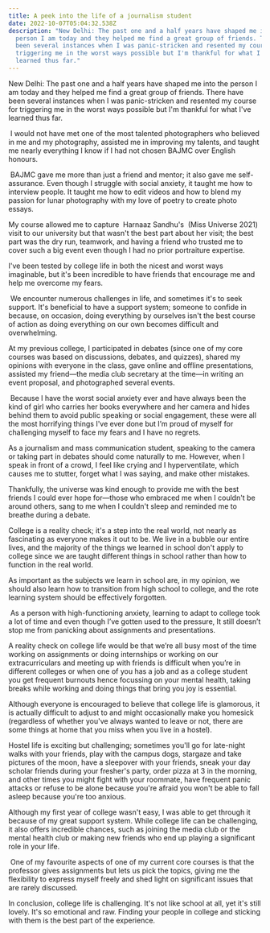 ```yaml
---
title: A peek into the life of a journalism student
date: 2022-10-07T05:04:32.538Z
description: "New Delhi: The past one and a half years have shaped me into the
  person I am today and they helped me find a great group of friends. There have
  been several instances when I was panic-stricken and resented my course for
  triggering me in the worst ways possible but I'm thankful for what I've
  learned thus far."
---
```

New Delhi: The past one and a half years have shaped me into the person I am today and they helped me find a great group of friends. There have been several instances when I was panic-stricken and resented my course for triggering me in the worst ways possible but I'm thankful for what I've learned thus far.

 I would not have met one of the most talented photographers who believed in me and my photography, assisted me in improving my talents, and taught me nearly everything I know if I had not chosen BAJMC over English honours.

 BAJMC gave me more than just a friend and mentor; it also gave me self-assurance. Even though I struggle with social anxiety, it taught me how to interview people. It taught me how to edit videos and how to blend my passion for lunar photography with my love of poetry to create photo essays. 

My course allowed me to capture  Harnaaz Sandhu's  (Miss Universe 2021) visit to our university but that wasn't the best part about her visit; the best part was the dry run, teamwork, and having a friend who trusted me to cover such a big event even though I had no prior portraiture expertise.

I've been tested by college life in both the nicest and worst ways imaginable, but it's been incredible to have friends that encourage me and help me overcome my fears.

 We encounter numerous challenges in life, and sometimes it's to seek support. It's beneficial to have a support system; someone to confide in because, on occasion, doing everything by ourselves isn't the best course of action as doing everything on our own becomes difficult and overwhelming.

At my previous college, I participated in debates (since one of my core courses was based on discussions, debates, and quizzes), shared my opinions with everyone in the class, gave online and offline presentations, assisted my friend—the media club secretary at the time—in writing an event proposal, and photographed several events.

 Because I have the worst social anxiety ever and have always been the kind of girl who carries her books everywhere and her camera and hides behind them to avoid public speaking or social engagement, these were all the most horrifying things I've ever done but I’m proud of myself for challenging myself to face my fears and I have no regrets.

As a journalism and mass communication student, speaking to the camera or taking part in debates should come naturally to me. However, when I speak in front of a crowd, I feel like crying and I hyperventilate, which causes me to stutter, forget what I was saying, and make other mistakes. 

Thankfully, the universe was kind enough to provide me with the best friends I could ever hope for—those who embraced me when I couldn't be around others, sang to me when I couldn't sleep and reminded me to breathe during a debate.

College is a reality check; it's a step into the real world, not nearly as fascinating as everyone makes it out to be. We live in a bubble our entire lives, and the majority of the things we learned in school don't apply to college since we are taught different things in school rather than how to function in the real world. 

As important as the subjects we learn in school are, in my opinion, we should also learn how to transition from high school to college, and the rote learning system should be effectively forgotten.

 As a person with high-functioning anxiety, learning to adapt to college took a lot of time and even though I’ve gotten used to the pressure, It still doesn’t stop me from panicking about assignments and presentations.

A reality check on college life would be that we’re all busy most of the time working on assignments or doing internships or working on our extracurriculars and meeting up with friends is difficult when you’re in different colleges or when one of you has a job and as a college student you get frequent burnouts hence focussing on your mental health, taking breaks while working and doing things that bring you joy is essential.

Although everyone is encouraged to believe that college life is glamorous, it is actually difficult to adjust to and might occasionally make you homesick (regardless of whether you've always wanted to leave or not, there are some things at home that you miss when you live in a hostel).

Hostel life is exciting but challenging; sometimes you'll go for late-night walks with your friends, play with the campus dogs, stargaze and take pictures of the moon, have a sleepover with your friends, sneak your day scholar friends during your fresher's party, order pizza at 3 in the morning, and other times you might fight with your roommate, have frequent panic attacks or refuse to be alone because you're afraid you won't be able to fall asleep because you're too anxious.

Although my first year of college wasn't easy, I was able to get through it because of my great support system. While college life can be challenging, it also offers incredible chances, such as joining the media club or the mental health club or making new friends who end up playing a significant role in your life.

 One of my favourite aspects of one of my current core courses is that the professor gives assignments but lets us pick the topics, giving me the flexibility to express myself freely and shed light on significant issues that are rarely discussed.

In conclusion, college life is challenging. It's not like school at all, yet it's still lovely. It's so emotional and raw. Finding your people in college and sticking with them is the best part of the experience.